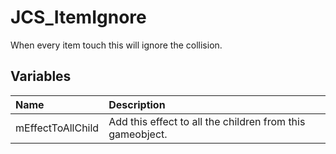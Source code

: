 # JCS_ItemIgnore

When every item touch this will ignore the collision.

## Variables

| Name | Description |
|:---|:---|
| mEffectToAllChild | Add this effect to all the children from this gameobject. |
